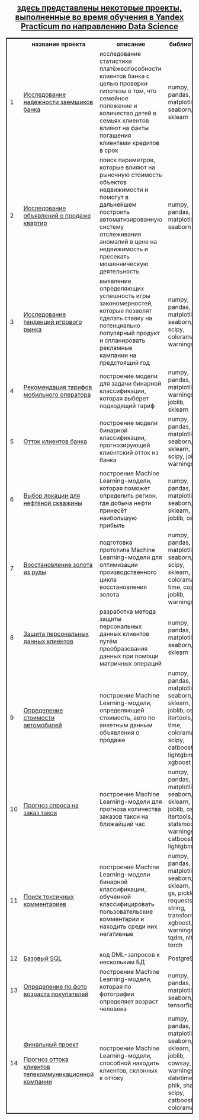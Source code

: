 <center>
  <h2>
    <a href="https://github.com/myshasolin/yandex_practicum">
      здесь представлены некоторые проекты, выполненные во время обучения в Yandex Practicum по направлению Data Science
    </a>
  </h1>
</center>


<table style="border: 2px double;">
  <tr>
    <th></th>
    <th>название проекта</th>
    <th>описание</th>
    <th>библиотеки</th>
  </tr>
  <tr>
    <td>
      1
    </td>
    <td>
      <a href="https://github.com/myshasolin/yandex_practicum/blob/main/02%20%D0%9F%D1%80%D0%B5%D0%B4%D0%BE%D0%B1%D1%80%D0%B0%D0%B1%D0%BE%D1%82%D0%BA%D0%B0%20%D0%B4%D0%B0%D0%BD%D0%BD%D1%8B%D1%85/%D0%98%D1%81%D1%81%D0%BB%D0%B5%D0%B4%D0%BE%D0%B2%D0%B0%D0%BD%D0%B8%D0%B5%20%D0%BD%D0%B0%D0%B4%D0%B5%D0%B6%D0%BD%D0%BE%D1%81%D1%82%D0%B8%20%D0%B7%D0%B0%D0%B5%D0%BC%D1%89%D0%B8%D0%BA%D0%BE%D0%B2%20%D0%B1%D0%B0%D0%BD%D0%BA%D0%B0.ipynb">
        Исследование надежности заемщиков банка
      </a>
    </td>
    <td>
      исследование статистики платёжеспособности клиентов банка с целью проверки гипотезы о том, что семейное положение и количество детей в семьях клиентов влияют на факты погашения клиентами кредитов в срок
    </td>
    <td>
      numpy, pandas, matplotlib, seaborn, sklearn
    </td>
  </tr>
  <tr>
    <td>
      2
    </td>
    <td>
      <a href="https://github.com/myshasolin/yandex_practicum/blob/main/03%20%D0%98%D1%81%D1%81%D0%BB%D0%B5%D0%B4%D0%BE%D0%B2%D0%B0%D1%82%D0%B5%D0%BB%D1%8C%D1%81%D0%BA%D0%B8%D0%B9%20%D0%B0%D0%BD%D0%B0%D0%BB%D0%B8%D0%B7%20%D0%B4%D0%B0%D0%BD%D0%BD%D1%8B%D1%85/%D0%98%D1%81%D1%81%D0%BB%D0%B5%D0%B4%D0%BE%D0%B2%D0%B0%D0%BD%D0%B8%D0%B5%20%D0%BE%D0%B1%D1%8A%D1%8F%D0%B2%D0%BB%D0%B5%D0%BD%D0%B8%D0%B9%20%D0%BE%20%D0%BF%D1%80%D0%BE%D0%B4%D0%B0%D0%B6%D0%B5%20%D0%BA%D0%B2%D0%B0%D1%80%D1%82%D0%B8%D1%80.ipynb">
        Исследование объявлений о продаже квартир
      </a>
    </td>
    <td>
      поиск параметров, которые влияют на рыночную стоимость объектов недвижимости и помогут в дальнейшем построить автоматизированную систему отслеживания аномалий в цене на недвижимость и пресекать мошенническую деятельность
    </td>
    <td>
      numpy, pandas, matplotlib, seaborn
    </td>
  </tr>
  <tr>
    <td>
      3
    </td>
    <td>
      <a href="https://github.com/myshasolin/yandex_practicum/blob/main/05%20%D0%98%D1%81%D1%81%D0%BB%D0%B5%D0%B4%D0%BE%D0%B2%D0%B0%D0%BD%D0%B8%D0%B5%20%D1%82%D0%B5%D0%BD%D0%B4%D0%B5%D0%BD%D1%86%D0%B8%D0%B9%20%D0%B8%D0%B3%D1%80%D0%BE%D0%B2%D0%BE%D0%B3%D0%BE%20%D1%80%D1%8B%D0%BD%D0%BA%D0%B0/%D0%98%D1%81%D1%81%D0%BB%D0%B5%D0%B4%D0%BE%D0%B2%D0%B0%D0%BD%D0%B8%D0%B5%20%D1%82%D0%B5%D0%BD%D0%B4%D0%B5%D0%BD%D1%86%D0%B8%D0%B9%20%D0%B8%D0%B3%D1%80%D0%BE%D0%B2%D0%BE%D0%B3%D0%BE%20%D1%80%D1%8B%D0%BD%D0%BA%D0%B0.ipynb">
        Исследование тенденций игрового рынка
      </a>
    </td>
    <td>
       выявление определяющих успешность игры закономерностей, которые позволят сделать ставку на потенциально популярный продукт и спланировать рекламные кампании на предстоящий год
    </td>
    <td>
      numpy, pandas, matplotlib, seaborn, scipy, colorama, warnings
    </td>
  </tr>
  <tr>
    <td>
      4
    </td>
    <td>
      <a href="https://github.com/myshasolin/yandex_practicum/blob/main/07%20%D0%A0%D0%B5%D0%BA%D0%BE%D0%BC%D0%B5%D0%BD%D0%B4%D0%B0%D1%86%D0%B8%D1%8F%20%D1%82%D0%B0%D1%80%D0%B8%D1%84%D0%BE%D0%B2/07%20%D0%A0%D0%B5%D0%BA%D0%BE%D0%BC%D0%B5%D0%BD%D0%B4%D0%B0%D1%86%D0%B8%D1%8F%20%D1%82%D0%B0%D1%80%D0%B8%D1%84%D0%BE%D0%B2.ipynb">
        Рекомендация тарифов мобильного оператора
      </a>
    </td>
    <td>
      построение модели для задачи бинарной классификации, которая выберет подходящий тариф
    </td>
    <td>
      numpy, pandas, matplotlib, warnings, joblib, sklearn
    </td>
  </tr>
  <tr>
    <td>
      5
    </td>
    <td>
      <a href="https://github.com/myshasolin/yandex_practicum/blob/main/08%20%D0%9E%D1%82%D1%82%D0%BE%D0%BA%20%D0%BA%D0%BB%D0%B8%D0%B5%D0%BD%D1%82%D0%BE%D0%B2%20%D0%B1%D0%B0%D0%BD%D0%BA%D0%B0/08%20%D0%9E%D1%82%D1%82%D0%BE%D0%BA%20%D0%BA%D0%BB%D0%B8%D0%B5%D0%BD%D1%82%D0%BE%D0%B2%20%D0%B1%D0%B0%D0%BD%D0%BA%D0%B0.ipynb">
        Отток клиентов банка
      </a>
    </td>
    <td>
      построение модели бинарной классификации, прогнозирующей клиентский отток из банка
    </td>
    <td>
      numpy, pandas, matplotlib, seaborn, sklearn, scipy, joblib, warnings
    </td>
  </tr>
  <tr>
    <td>
      6
    </td>
    <td>
      <a href="https://github.com/myshasolin/yandex_practicum/blob/main/09%20%D0%92%D1%8B%D0%B1%D0%BE%D1%80%20%D0%BB%D0%BE%D0%BA%D0%B0%D1%86%D0%B8%D0%B8%20%D0%B4%D0%BB%D1%8F%20%D1%81%D0%BA%D0%B2%D0%B0%D0%B6%D0%B8%D0%BD%D1%8B/%D0%92%D1%8B%D0%B1%D0%BE%D1%80%20%D0%BB%D0%BE%D0%BA%D0%B0%D1%86%D0%B8%D0%B8%20%D0%B4%D0%BB%D1%8F%20%D1%81%D0%BA%D0%B2%D0%B0%D0%B6%D0%B8%D0%BD%D1%8B.ipynb">
        Выбор локации для нефтяной скважины
      </a>
    </td>
    <td>
      построение Machine Learning-модели, которая поможет определить регион, где добыча нефти принесёт наибольшую прибыль
    </td>
    <td>
      numpy, pandas, matplotlib, seaborn, sklearn, joblib, os
    </td>
  </tr>
  <tr>
    <td>
      7
    </td>
    <td>
      <a href="https://github.com/myshasolin/yandex_practicum/blob/main/10%20%D0%92%D0%BE%D1%81%D1%81%D1%82%D0%B0%D0%BD%D0%BE%D0%B2%D0%BB%D0%B5%D0%BD%D0%B8%D0%B5%20%D0%B7%D0%BE%D0%BB%D0%BE%D1%82%D0%B0%20%D0%B8%D0%B7%20%D1%80%D1%83%D0%B4%D1%8B/%D0%92%D0%BE%D1%81%D1%81%D1%82%D0%B0%D0%BD%D0%BE%D0%B2%D0%BB%D0%B5%D0%BD%D0%B8%D0%B5%20%D0%B7%D0%BE%D0%BB%D0%BE%D1%82%D0%B0%20%D0%B8%D0%B7%20%D1%80%D1%83%D0%B4%D1%8B.ipynb">
        Восстановление золота из руды
      </a>
    </td>
    <td>
      подготовка прототипа Machine Learning-модели для оптимизации производственного цикла восстановления золота
    </td>
    <td>
      numpy, pandas, matplotlib, seaborn, scipy, sklearn, os, colorama, time, copy, joblib, warnings, re
    </td>
  </tr>
  <tr>
    <td>
      8
    </td>
    <td>
      <a href="https://github.com/myshasolin/yandex_practicum/blob/main/11%20%D0%97%D0%B0%D1%89%D0%B8%D1%82%D0%B0%20%D0%BF%D0%B5%D1%80%D1%81%D0%BE%D0%BD%D0%B0%D0%BB%D1%8C%D0%BD%D1%8B%D1%85%20%D0%B4%D0%B0%D0%BD%D0%BD%D1%8B%D1%85%20%D0%BA%D0%BB%D0%B8%D0%B5%D0%BD%D1%82%D0%BE%D0%B2/%D0%97%D0%B0%D1%89%D0%B8%D1%82%D0%B0%20%D0%BF%D0%B5%D1%80%D1%81%D0%BE%D0%BD%D0%B0%D0%BB%D1%8C%D0%BD%D1%8B%D1%85%20%D0%B4%D0%B0%D0%BD%D0%BD%D1%8B%D1%85%20%D0%BA%D0%BB%D0%B8%D0%B5%D0%BD%D1%82%D0%BE%D0%B2.ipynb">
        Защита персональных данных клиентов
      </a>
    </td>
    <td>
      разработка метода защиты персональных данных клиентов путём преобразования данных при помощи матричных операций
    </td>
    <td>
      numpy, pandas, matplotlib, seaborn, sklearn
    </td>
  </tr>
  <tr>
    <td>
      9
    </td>
    <td>
      <a href="https://github.com/myshasolin/yandex_practicum/blob/main/12%20%D0%9E%D0%BF%D1%80%D0%B5%D0%B4%D0%B5%D0%BB%D0%B5%D0%BD%D0%B8%D0%B5%20%D1%81%D1%82%D0%BE%D0%B8%D0%BC%D0%BE%D1%81%D1%82%D0%B8%20%D0%B0%D0%B2%D1%82%D0%BE%D0%BC%D0%BE%D0%B1%D0%B8%D0%BB%D0%B5%D0%B9/%D0%9E%D0%BF%D1%80%D0%B5%D0%B4%D0%B5%D0%BB%D0%B5%D0%BD%D0%B8%D0%B5%20%D1%81%D1%82%D0%BE%D0%B8%D0%BC%D0%BE%D1%81%D1%82%D0%B8%20%D0%B0%D0%B2%D1%82%D0%BE%D0%BC%D0%BE%D0%B1%D0%B8%D0%BB%D0%B5%D0%B9.ipynb">
        Определение стоимости автомобилей
      </a>
    </td>
    <td>
      построение Machine Learning-модели, определяющей стоимость, авто по анкетным данным объявления о продаже
    </td>
    <td>
      numpy, pandas, matplotlib, seaborn, sklearn, joblib, os, itertools, time, colorama, scipy, catboost, lightgbm, xgboost
    </td>
  </tr>
  <tr>
    <td>
      10
    </td>
    <td>
      <a href="https://github.com/myshasolin/yandex_practicum/blob/main/13%20%D0%9F%D1%80%D0%BE%D0%B3%D0%BD%D0%BE%D0%B7%D0%B8%D1%80%D0%BE%D0%B2%D0%B0%D0%BD%D0%B8%D0%B5%20%D0%B7%D0%B0%D0%BA%D0%B0%D0%B7%D0%BE%D0%B2%20%D1%82%D0%B0%D1%81%D0%B8/%D0%9F%D1%80%D0%BE%D0%B3%D0%BD%D0%BE%D0%B7%D0%B8%D1%80%D0%BE%D0%B2%D0%B0%D0%BD%D0%B8%D0%B5%20%D0%B7%D0%B0%D0%BA%D0%B0%D0%B7%D0%BE%D0%B2%20%D1%82%D0%B0%D0%BA%D1%81%D0%B8.ipynb">
        Прогноз спроса на заказ такси
      </a>
    </td>
    <td>
      построение Machine Learning-модели для прогноза количества заказов такси на ближайший час
    </td>
    <td>
      numpy, pandas, matplotlib, seaborn, sklearn, joblib, os, itertools, re, statsmodels, warnings, catboost, lightgbm 
    </td>
  </tr>
  <tr>
    <td>
      11
    </td>
    <td>
      <a href="https://github.com/myshasolin/yandex_practicum/blob/main/14%20%D0%9C%D0%B0%D1%88%D0%B8%D0%BD%D0%BD%D0%BE%D0%B5%20%D0%BE%D0%B1%D1%83%D1%87%D0%B5%D0%BD%D0%B8%D0%B5%20%D0%B4%D0%BB%D1%8F%20%D1%82%D0%B5%D0%BA%D1%81%D1%82%D0%BE%D0%B2/%D0%9F%D0%BE%D0%B8%D1%81%D0%BA%20%D1%82%D0%BE%D0%BA%D1%81%D0%B8%D1%87%D0%BD%D1%8B%D1%85%20%D0%BA%D0%BE%D0%BC%D0%BC%D0%B5%D0%BD%D1%82%D0%B0%D1%80%D0%B8%D0%B5%D0%B2.ipynb">
        Поиск токсичных комментариев
      </a>
    </td>
    <td>
       построение Machine Learning-модели бинарной классификации, обученной классифицировать пользовательские комментарии и находить среди них негативные
    </td>
    <td>
      numpy, pandas, matplotlib, seaborn, sklearn, os, gs, pickle, requests, string, transformers, xgboost, warnings, tqdm, nltk, torch
    </td>
  </tr>
  <tr>
    <td>
      12
    </td>
    <td>
      <a href="https://github.com/myshasolin/yandex_practicum/tree/main/15%20%D0%91%D0%B0%D0%B7%D0%BE%D0%B2%D1%8B%D0%B9%20SQL">
        Базовый SQL
      </a>
    </td>
    <td>
       код DML-запросов к нескольким БД 
    </td>
    <td>
      PostgreSQL
    </td>
  </tr>
  <tr>
    <td>
      13
    </td>
    <td>
      <a href="https://github.com/myshasolin/yandex_practicum/blob/main/16%20%D0%9A%D0%BE%D0%BC%D0%BF%D1%8C%D1%8E%D1%82%D0%B5%D1%80%D0%BD%D0%BE%D0%B5%20%D0%B7%D1%80%D0%B5%D0%BD%D0%B8%D0%B5/%D0%9E%D0%BF%D1%80%D0%B5%D0%B4%D0%B5%D0%BB%D0%B5%D0%BD%D0%B8%D0%B5%20%D0%B2%D0%BE%D0%B7%D1%80%D0%B0%D1%81%D1%82%D0%B0%20%D0%BF%D0%BE%D0%BA%D1%83%D0%BF%D0%B0%D1%82%D0%B5%D0%BB%D0%B5%D0%B9.ipynb">
        Определение по фото возраста покупателей
      </a>
    </td>
    <td>
       построение Machine Learning-модели, которая по фотографии определяет возраст человека
    </td>
    <td>
      numpy, pandas, matplotlib, seaborn, tensorflow
    </td>
  </tr>
  <tr>
    <td>
      14
    </td>
    <td>
      <a href="https://github.com/myshasolin/yandex_practicum/blob/main/17%20%D0%9E%D1%82%D1%82%D0%BE%D0%BA%20%D0%BA%D0%BB%D0%B8%D0%B5%D0%BD%D1%82%D0%BE%D0%B2%20%D1%82%D0%B5%D0%BB%D0%B5%D0%BA%D0%BE%D0%BC%D0%BC%D1%83%D0%BD%D0%B8%D0%BA%D0%B0%D1%86%D0%B8%D0%BE%D0%BD%D0%BD%D0%BE%D0%B9%20%D0%BA%D0%BE%D0%BC%D0%BF%D0%B0%D0%BD%D0%B8%D0%B8/%D0%9F%D1%80%D0%BE%D0%B3%D0%BD%D0%BE%D0%B7%D0%B8%D1%80%D0%BE%D0%B2%D0%B0%D0%BD%D0%B8%D0%B5%20%D0%BE%D1%82%D1%82%D0%BE%D0%BA%D0%B0%20%D0%BA%D0%BB%D0%B8%D0%B5%D0%BD%D1%82%D0%BE%D0%B2%20%D1%82%D0%B5%D0%BB%D0%B5%D0%BA%D0%BE%D0%BC%D0%BC%D1%83%D0%BD%D0%B8%D0%BA%D0%B0%D1%86%D0%B8%D0%BE%D0%BD%D0%BD%D0%BE%D0%B9%20%D0%BA%D0%BE%D0%BC%D0%BF%D0%B0%D0%BD%D0%B8%D0%B8.ipynb">
        Финальный проект <br><br> Прогноз оттока клиентов телекоммуникационной компании
      </a>
    </td>
    <td>
       построение Machine Learning-модели, способной находить клиентов, склонных к оттоку
    </td>
    <td>
      numpy, pandas, matplotlib, seaborn, sklearn, joblib, cowsay, os, warnings, datetime, phik, shap, scipy, catboost, colorama
    </td>
  </tr>
  <!-- Добавьте остальные строки таблицы здесь -->
</table>


